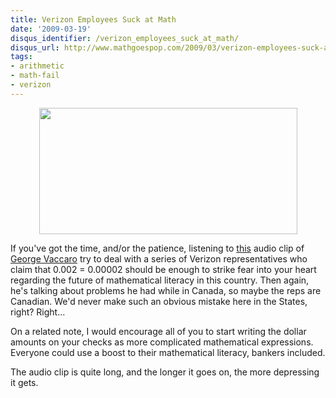 ```yaml
---
title: Verizon Employees Suck at Math
date: '2009-03-19'
disqus_identifier: /verizon_employees_suck_at_math/
disqus_url: http://www.mathgoespop.com/2009/03/verizon-employees-suck-at-math.html
tags:
- arithmetic
- math-fail
- verizon
---
```

<a href="http://xkcd.com/verizon/verizon.jpg"><img style="margin: 0px auto 10px; display: block; text-align: center; cursor: pointer; width: 413px; height: 202px;" src="http://xkcd.com/verizon/verizon.jpg" border="0" alt="" /></a>

If you've got the time, and/or the patience, listening to <a href="http://imgs.xkcd.com/verizon_billing.mp3">this</a> audio clip of <a href="http://verizonmath.blogspot.com/">George Vaccaro</a> try to deal with a series of Verizon representatives who claim that 0.002 = 0.00002 should be enough to strike fear into your heart regarding the future of mathematical literacy in this country.  Then again, he's talking about problems he had while in Canada, so maybe the reps are Canadian.  We'd never make such an obvious mistake here in the States, right?  Right...

On a related note, I would encourage all of you to start writing the dollar amounts on your checks as more complicated mathematical expressions.  Everyone could use a boost to their mathematical literacy, bankers included.

The audio clip is quite long, and the longer it goes on, the more depressing it gets.